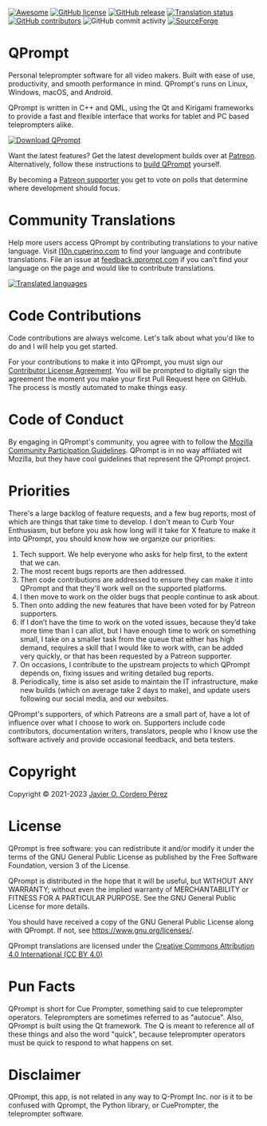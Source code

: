 [![Awesome](https://cdn.rawgit.com/sindresorhus/awesome/d7305f38d29fed78fa85652e3a63e154dd8e8829/media/badge.svg)](https://github.com/ebu/awesome-broadcasting)
[![GitHub license](https://img.shields.io/badge/license-GPL3-blue.svg)](https://raw.githubusercontent.com/Cuperino/QPrompt/master/COPYING)
[![GitHub release](https://img.shields.io/github/release/Cuperino/QPrompt.svg)](https://github.com/Cuperino/QPrompt/releases)
[![Translation status](https://l10n.cuperino.com/widgets/qprompt/-/qprompt-app/svg-badge.svg)](https://l10n.cuperino.com/engage/qprompt/)
[![GitHub contributors](https://img.shields.io/github/contributors/Cuperino/QPrompt.svg)](https://github.com/Cuperino/QPrompt/graphs/contributors)
![GitHub commit activity](https://img.shields.io/github/commit-activity/m/Cuperino/QPrompt)
[![SourceForge](https://img.shields.io/sourceforge/dm/qprompt.svg)](https://sourceforge.net/projects/qprompt/)

QPrompt
=========

Personal teleprompter software for all video makers. Built with ease of use, productivity, and smooth performance in mind. QPrompt's runs on Linux, Windows, macOS, and Android.

QPrompt is written in C++ and QML, using the Qt and Kirigami frameworks to provide a fast and flexible interface that works for tablet and PC based teleprompters alike.

[![Download QPrompt](https://a.fsdn.com/con/app/sf-download-button)](https://sourceforge.net/projects/qprompt/files/latest/download)

Want the latest features? Get the latest development builds over at [Patreon](https://patreon.com/qpromptapp?utm_medium=clipboard_copy&utm_source=copyLink&utm_campaign=creatorshare_fan&utm_content=join_link). Alternatively, follow these instructions to [build QPrompt](https://github.com/Cuperino/QPrompt/blob/main/build.md) yourself.

By becoming a [Patreon supporter](https://patreon.com/qpromptapp?utm_medium=clipboard_copy&utm_source=copyLink&utm_campaign=creatorshare_fan&utm_content=join_link) you get to vote on polls that determine where development should focus.

# Community Translations
Help more users access QPrompt by contributing translations to your native language. Visit [l10n.cuperino.com](https://l10n.cuperino.com/projects/qprompt-app/qprompt) to find your language and contribute translations. File an issue at [feedback.qprompt.com](https://github.com/Cuperino/QPrompt/issues/new/choose) if you can't find your language on the page and would like to contribute translations.

[![Translated languages](https://l10n.cuperino.com/widgets/qprompt/-/multi-auto.svg)](https://l10n.cuperino.com/engage/qprompt/)

# Code Contributions

Code contributions are always welcome. Let's talk about what you'd like to do and I will help you get started.

For your contributions to make it into QPrompt, you must sign our [Contributor License Agreement](https://github.com/Cuperino/Signatures/blob/main/CLA.md). You will be prompted to digitally sign the agreement the moment you make your first Pull Request here on GitHub. The process is mostly automated to make things easy.

# Code of Conduct

By engaging in QPrompt's community, you agree with to follow the [Mozilla Community Participation Guidelines](https://www.mozilla.org/en-US/about/governance/policies/participation/). QPrompt is in no way affiliated wit Mozilla, but they have cool guidelines that represent the QPrompt project.

# Priorities

There's a large backlog of feature requests, and a few bug reports, most of which are things that take time to develop. I don't mean to Curb Your Enthusiasm, but before you ask how long will it take for X feature to make it into QPrompt, you should know how we organize our priorities:

1. Tech support. We help everyone who asks for help first, to the extent that we can.
2. The most recent bugs reports are then addressed.
3. Then code contributions are addressed to ensure they can make it into QPrompt and that they'll work well on the supported platforms.
4. I then move to work on the older bugs that people continue to ask about.
5. Then onto adding the new features that have been voted for by Patreon supporters.
6. If I don’t have the time to work on the voted issues, because they’d take more time than I can allot, but I have enough time to work on something small, I take on a smaller task from the queue that either has high demand, requires a skill that I would like to work with, can be added very quickly, or that has been requested by a Patreon supporter.
7. On occasions, I contribute to the upstream projects to which QPrompt depends on, fixing issues and writing detailed bug reports.
8. Periodically, time is also set aside to maintain the IT infrastructure, make new builds (which on average take 2 days to make), and update users following our social media, and our websites.

QPrompt's supporters, of which Patreons are a small part of, have a lot of influence over what I choose to work on. Supporters include code contributors, documentation writers, translators, people who I know use the software actively and provide occasional feedback, and beta testers.

# Copyright
Copyright © 2021-2023 [Javier O. Cordero Pérez](https://javiercordero.info)

# License
QPrompt is free software: you can redistribute it and/or modify
it under the terms of the GNU General Public License as published by
the Free Software Foundation, version 3 of the License.

QPrompt is distributed in the hope that it will be useful,
but WITHOUT ANY WARRANTY; without even the implied warranty of
MERCHANTABILITY or FITNESS FOR A PARTICULAR PURPOSE.  See the
GNU General Public License for more details.

You should have received a copy of the GNU General Public License
along with QPrompt.  If not, see <https://www.gnu.org/licenses/>.

QPrompt translations are licensed under the [Creative Commons Attribution 4.0 International (CC BY 4.0)](https://creativecommons.org/licenses/by/4.0/)

# Pun Facts
QPrompt is short for Cue Prompter, something said to cue teleprompter operators. Teleprompters are sometimes referred to as "autocue". Also, QPrompt is built using the Qt framework. The Q is meant to reference all of these things and also the word "quick", because teleprompter operators must be quick to respond to what happens on set.

# Disclaimer
QPrompt, this app, is not related in any way to Q-Prompt Inc. nor is it to be confused with Qprompt, the Python library, or CuePrompter, the teleprompter software.
